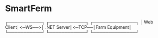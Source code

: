 # SmartFerm

┌───────────┐       ┌────────────┐       ┌──────────────┐
│ Web Client│<─WS──>│ .NET Server│<─TCP──│Farm Equipment│
└───────────┘       └────────────┘       └──────────────┘
